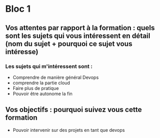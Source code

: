 # Bloc 1
## Vos attentes par rapport à la formation : quels sont les sujets qui vous intéressent en détail (nom du sujet + pourquoi ce sujet vous intéresse)

### Les sujets qui m'intéressent sont :

* Comprendre de manière général Devops 
* comprendre la partie cloud 
* Faire plus de pratique 
* Pouvoir être autonome la fin

## Vos objectifs : pourquoi suivez vous cette formation

* Pouvoir intervenir sur des projets en tant que devops 
